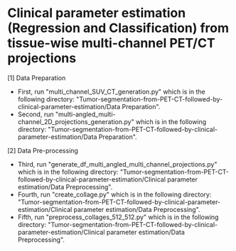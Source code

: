 # Clinical parameter estimation (Regression and Classification) from tissue-wise multi-channel PET/CT projections

[1] Data Preparation

* First, run "multi_channel_SUV_CT_generation.py" which is in the following directory: "Tumor-segmentation-from-PET-CT-followed-by-clinical-parameter-estimation/Data Preparation".
* Second, run "multi-angled_multi-channel_2D_projections_generation.py" which is in the following directory:  "Tumor-segmentation-from-PET-CT-followed-by-clinical-parameter-estimation/Data Preparation".
  
[2] Data Pre-processing
* Third, run "generate_df_multi_angled_multi_channel_projections.py" which is in the following directory: "Tumor-segmentation-from-PET-CT-followed-by-clinical-parameter-estimation/Clinical parameter estimation/Data Preprocessing".
* Fourth, run "create_collage.py" which is in the following directory: "Tumor-segmentation-from-PET-CT-followed-by-clinical-parameter-estimation/Clinical parameter estimation/Data Preprocessing".
* Fifth, run "preprocess_collages_512_512.py" which is in the following directory: "Tumor-segmentation-from-PET-CT-followed-by-clinical-parameter-estimation/Clinical parameter estimation/Data Preprocessing".
